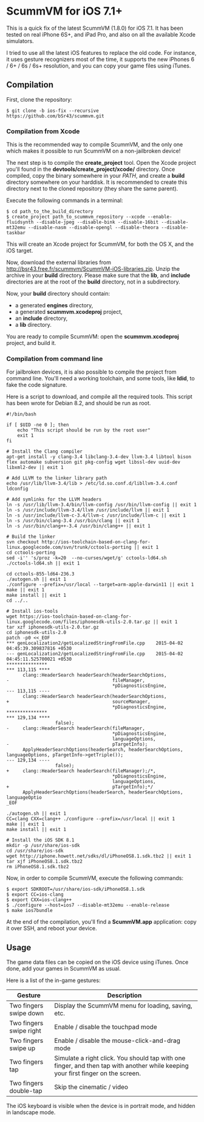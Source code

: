 # ScummVM for iOS 7.1+ #

This is a quick fix of the latest ScummVM (1.8.0) for iOS 7.1. It has been tested on real iPhone 6S+, and iPad Pro, and also on all the available Xcode simulators.

I tried to use all the latest iOS features to replace the old code. For instance, it uses gesture recognizers most of the time, it supports the new iPhones 6 / 6+ / 6s / 6s+ resolution, and you can copy your game files using iTunes.

## Compilation ##

First, clone the repository:
```
$ git clone -b ios-fix --recursive https://github.com/bSr43/scummvm.git
```

### Compilation from Xcode ###

This is the recommended way to compile ScummVM, and the only one which makes it possible to run ScummVM on a non-jailbroken device!

The next step is to compile the **create_project** tool. Open the Xcode project you'll found in the **devtools/create\_project/xcode/** directory. Once compiled, copy the binary somewhere in your *PATH*, and create a **build** directory somewhere on your harddisk. It is recommended to create this directory next to the cloned repository (they share the same parent).

Execute the following commands in a terminal:
```
$ cd path_to_the_build_directory
$ create_project path_to_scummvm_repository --xcode --enable-fluidsynth --disable-jpeg --disable-bink --disable-16bit --disable-mt32emu --disable-nasm --disable-opengl --disable-theora --disable-taskbar
```

This will create an Xcode project for ScummVM, for both the OS X, and the iOS target.

Now, download the external libraries from http://bsr43.free.fr/scummvm/ScummVM-iOS-libraries.zip. Unzip the archive in your **build** directory. Please make sure that the **lib**, and **include** directories are at the root of the **build** directory, not in a subdirectory.

Now, your **build** directory should contain:
* a generated **engines** directory,
* a generated **scummvm.xcodeproj** project,
* an **include** directory,
* a **lib** directory.

You are ready to compile ScummVM: open the **scummvm.xcodeproj** project, and build it.

### Compilation from command line ###

For jailbroken devices, it is also possible to compile the project from command line. You'll need a working toolchain, and some tools, like **ldid**, to fake the code signature.

Here is a script to download, and compile all the required tools. This script has been wrote for Debian 8.2, and should be run as root.

```
#!/bin/bash

if [ $UID -ne 0 ]; then
	echo "This script should be run by the root user"
	exit 1
fi

# Install the Clang compiler
apt-get install -y clang-3.4 libclang-3.4-dev llvm-3.4 libtool bison flex automake subversion git pkg-config wget libssl-dev uuid-dev libxml2-dev || exit 1

# Add LLVM to the linker library path
echo /usr/lib/llvm-3.4/lib > /etc/ld.so.conf.d/libllvm-3.4.conf
ldconfig

# Add symlinks for the LLVM headers
ln -s /usr/lib/llvm-3.4/bin/llvm-config /usr/bin/llvm-config || exit 1
ln -s /usr/include/llvm-3.4/llvm /usr/include/llvm || exit 1
ln -s /usr/include/llvm-c-3.4/llvm-c /usr/include/llvm-c || exit 1
ln -s /usr/bin/clang-3.4 /usr/bin/clang || exit 1
ln -s /usr/bin/clang++-3.4 /usr/bin/clang++ || exit 1

# Build the linker
svn checkout http://ios-toolchain-based-on-clang-for-linux.googlecode.com/svn/trunk/cctools-porting || exit 1
cd cctools-porting
sed -i'' 's/proz -k=20  --no-curses/wget/g' cctools-ld64.sh
./cctools-ld64.sh || exit 1

cd cctools-855-ld64-236.3
./autogen.sh || exit 1
./configure --prefix=/usr/local --target=arm-apple-darwin11 || exit 1
make || exit 1
make install || exit 1
cd ../..

# Install ios-tools
wget https://ios-toolchain-based-on-clang-for-linux.googlecode.com/files/iphonesdk-utils-2.0.tar.gz || exit 1
tar xzf iphonesdk-utils-2.0.tar.gz
cd iphonesdk-utils-2.0
patch -p0 <<_EOF
*** genLocalization2/getLocalizedStringFromFile.cpp    2015-04-02 04:45:39.309837816 +0530
--- genLocalization2/getLocalizedStringFromFile.cpp    2015-04-02 04:45:11.525700021 +0530
***************
*** 113,115 ****
      clang::HeaderSearch headerSearch(headerSearchOptions,
-                                      fileManager,
                                       *pDiagnosticsEngine,
--- 113,115 ----
      clang::HeaderSearch headerSearch(headerSearchOptions,
+                                      sourceManager,
                                       *pDiagnosticsEngine,
***************
*** 129,134 ****
                  false);
-     clang::HeaderSearch headerSearch(fileManager,
                                       *pDiagnosticsEngine,
                                       languageOptions,
-                                      pTargetInfo);
      ApplyHeaderSearchOptions(headerSearch, headerSearchOptions, languageOptions, pTargetInfo->getTriple());
--- 129,134 ----
                  false);
+     clang::HeaderSearch headerSearch(fileManager);/*,
                                       *pDiagnosticsEngine,
                                       languageOptions,
+                                      pTargetInfo);*/
      ApplyHeaderSearchOptions(headerSearch, headerSearchOptions, languageOptio
_EOF

./autogen.sh || exit 1
CC=clang CXX=clang++ ./configure --prefix=/usr/local || exit 1
make || exit 1
make install || exit 1

# Install the iOS SDK 8.1
mkdir -p /usr/share/ios-sdk
cd /usr/share/ios-sdk
wget http://iphone.howett.net/sdks/dl/iPhoneOS8.1.sdk.tbz2 || exit 1
tar xjf iPhoneOS8.1.sdk.tbz2
rm iPhoneOS8.1.sdk.tbz2
```

Now, in order to compile ScummVM, execute the following commands:
```
$ export SDKROOT=/usr/share/ios-sdk/iPhoneOS8.1.sdk
$ export CC=ios-clang
$ export CXX=ios-clang++
$ ./configure --host=ios7 --disable-mt32emu --enable-release
$ make ios7bundle
```

At the end of the compilation, you'll find a **ScummVM.app** application: copy it over SSH, and reboot your device.

## Usage ##

The game data files can be copied on the iOS device using iTunes. Once done, add your games in ScummVM as usual.

Here is a list of the in-game gestures:

|Gesture|Description|
|-------|-----------|
|Two fingers swipe down|Display the ScummVM menu for loading, saving, etc.|
|Two fingers swipe right|Enable / disable the touchpad mode|
|Two fingers swipe up|Enable / disable the mouse-click-and-drag mode|
|Two fingers tap|Simulate a right click. You should tap with one finger, and then tap with another while keeping your first finger on the screen.|
|Two fingers double-tap|Skip the cinematic / video|

The iOS keyboard is visible when the device is in portrait mode, and hidden in landscape mode.
